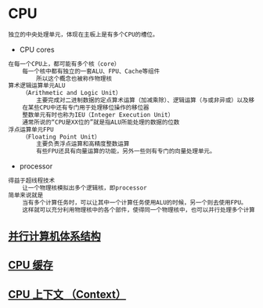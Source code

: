 # CPU
```md
独立的中央处理单元，体现在主板上是有多个CPU的槽位。
```
* CPU cores
```md
在每一个CPU上，都可能有多个核（core）
	每一个核中都有独立的一套ALU、FPU、Cache等组件
		所以这个概念也被称作物理核
算术逻辑运算单元ALU
	（Arithmetic and Logic Unit） 
		主要完成对二进制数据的定点算术运算（加减乘除）、逻辑运算（与或非异或）以及移位操作
	在某些CPU中还有专门用于处理移位操作的移位器
	整数单元有时也称为IEU（Integer Execution Unit）
	通常所说的“CPU是XX位的”就是指ALU所能处理的数据的位数
浮点运算单元FPU
	（Floating Point Unit） 
		主要负责浮点运算和高精度整数运算
		有些FPU还具有向量运算的功能，另外一些则有专门的向量处理单元。 
```
* processor
```md
得益于超线程技术
	让一个物理核模拟出多个逻辑核，即processor
简单来说就是
	当有多个计算任务时，可以让其中一个计算任务使用ALU的时候，另一个则去使用FPU。
	这样就可以充分利用物理核中的各个部件，使得同一个物理核中，也可以并行处理多个计算任务。  
```

## [并行计算机体系结构](ParallelArch/README.md)

## [CPU 缓存](Cache/README.md)

## [CPU 上下文 （Context）](Context.md)




